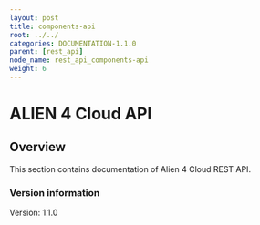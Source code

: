 ```yaml
---
layout: post
title: components-api
root: ../../
categories: DOCUMENTATION-1.1.0
parent: [rest_api]
node_name: rest_api_components-api
weight: 6
---
```


# ALIEN 4 Cloud API

## Overview
This section contains documentation of Alien 4 Cloud REST API.

### Version information
Version: 1.1.0

